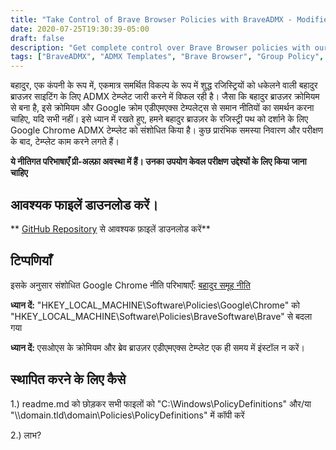 ```yaml
---
title: "Take Control of Brave Browser Policies with BraveADMX - Modified ADMX Templates"
date: 2020-07-25T19:30:39-05:00
draft: false
description: "Get complete control over Brave Browser policies with our modified Google Chrome ADMX templates, BraveADMX, designed for Group Policy management."
tags: ["BraveADMX", "ADMX Templates", "Brave Browser", "Group Policy", "GPO", "Google Chrome ADMX", "Policy Definitions", "Pre-Alpha", "Testing Purposes", "Registry Path", "GitHub Repository", "Chromium", "Policy Management", "Configuration Management", "Windows Policies", "Security Templates", "Brave Browser Policies", "Google Chrome Policies", "Browser Policy Control", "Corporate IT Management"]
---
```

  बहादुर, एक कंपनी के रूप में, एकमात्र समर्थित विकल्प के रूप में शुद्ध रजिस्ट्रियों को धकेलने वाली बहादुर ब्राउज़र साइटिंग के लिए ADMX टेम्प्लेट जारी करने में विफल रही है। जैसा कि बहादुर ब्राउज़र क्रोमियम से बना है, इसे क्रोमियम और Google क्रोम एडीएमएक्स टेम्पलेट्स से समान नीतियों का समर्थन करना चाहिए, यदि सभी नहीं। इसे ध्यान में रखते हुए, हमने बहादुर ब्राउज़र के रजिस्ट्री पथ को दर्शाने के लिए Google Chrome ADMX टेम्प्लेट को संशोधित किया है। कुछ प्रारंभिक समस्या निवारण और परीक्षण के बाद, टेम्प्लेट काम करने लगते हैं।  **ये नीतिगत परिभाषाएँ प्री-अल्फ़ा अवस्था में हैं। उनका उपयोग केवल परीक्षण उद्देश्यों के लिए किया जाना चाहिए**  ## आवश्यक फाइलें डाउनलोड करें।  ** [GitHub Repository](https://github.com/simeononsecurity/BraveADMX) से आवश्यक फ़ाइलें डाउनलोड करें**  ## टिप्पणियाँ  इसके अनुसार संशोधित Google Chrome नीति परिभाषाएँ: [बहादुर समूह नीति](https://support.brave.com/hc/en-us/articles/360039248271-Group-Policy)  **ध्यान दें:** "HKEY_LOCAL_MACHINE\Software\Policies\Google\Chrome" को "HKEY_LOCAL_MACHINE\Software\Policies\BraveSoftware\Brave" से बदला गया  **ध्यान दें:** एसओएस के क्रोमियम और ब्रेव ब्राउज़र एडीएमएक्स टेम्प्लेट एक ही समय में इंस्टॉल न करें।  ## स्थापित करने के लिए कैसे  1.) readme.md को छोड़कर सभी फाइलों को "C:\Windows\PolicyDefinitions" और/या "\\\\domain.tld\domain\Policies\PolicyDefinitions" में कॉपी करें  2.) लाभ?